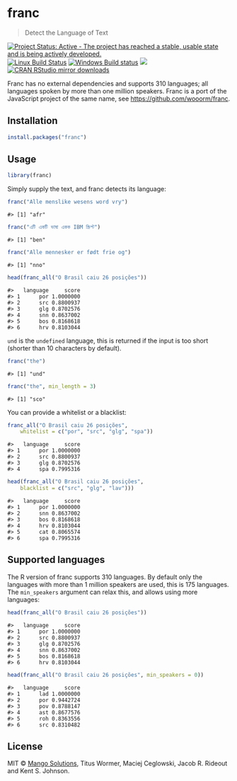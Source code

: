 


# franc

> Detect the Language of Text

[![Project Status: Active - The project has reached a stable, usable state and is being actively developed.](http://www.repostatus.org/badges/latest/active.svg)](http://www.repostatus.org/#active)
[![Linux Build Status](https://travis-ci.org/gaborcsardi/franc.svg?branch=master)](https://travis-ci.org/Gaborcsardi/franc)
[![Windows Build
status](https://ci.appveyor.com/api/projects/status/github/gaborcsardi/franc?svg=true)](https://ci.appveyor.com/project/gaborcsardi/franc)
[![](http://www.r-pkg.org/badges/version/franc)](http://www.r-pkg.org/pkg/franc)
[![CRAN RStudio mirror downloads](http://cranlogs.r-pkg.org/badges/franc)](http://www.r-pkg.org/pkg/franc)

Franc has no external dependencies and supports 310 languages; all
languages spoken by more than one million speakers. Franc is a port
of the JavaScript project of the same name, see
https://github.com/wooorm/franc.

## Installation


```r
install.packages("franc")
```

## Usage


```r
library(franc)
```

Simply supply the text, and franc detects its language:


```r
franc("Alle menslike wesens word vry")
```

```
#> [1] "afr"
```

```r
franc("এটি একটি ভাষা একক IBM স্ক্রিপ্ট")
```

```
#> [1] "ben"
```

```r
franc("Alle mennesker er født frie og")
```

```
#> [1] "nno"
```

```r
head(franc_all("O Brasil caiu 26 posições"))
```

```
#>   language     score
#> 1      por 1.0000000
#> 2      src 0.8800937
#> 3      glg 0.8702576
#> 4      snn 0.8637002
#> 5      bos 0.8168618
#> 6      hrv 0.8103044
```

`und` is the `undefined` language, this is returned if the input is
too short (shorter than 10 characters by default).


```r
franc("the")
```

```
#> [1] "und"
```

```r
franc("the", min_length = 3)
```

```
#> [1] "sco"
```

You can provide a whitelist or a blacklist:


```r
franc_all("O Brasil caiu 26 posições",
    whitelist = c("por", "src", "glg", "spa"))
```

```
#>   language     score
#> 1      por 1.0000000
#> 2      src 0.8800937
#> 3      glg 0.8702576
#> 4      spa 0.7995316
```

```r
head(franc_all("O Brasil caiu 26 posições",
    blacklist = c("src", "glg", "lav")))
```

```
#>   language     score
#> 1      por 1.0000000
#> 2      snn 0.8637002
#> 3      bos 0.8168618
#> 4      hrv 0.8103044
#> 5      cat 0.8065574
#> 6      spa 0.7995316
```

## Supported languages

The R version of franc supports 310 languages. By default only the
languages with more than 1 million speakers are used, this is 175
languages. The `min_speakers` argument can relax this, and allows
using more languages:


```r
head(franc_all("O Brasil caiu 26 posições"))
```

```
#>   language     score
#> 1      por 1.0000000
#> 2      src 0.8800937
#> 3      glg 0.8702576
#> 4      snn 0.8637002
#> 5      bos 0.8168618
#> 6      hrv 0.8103044
```

```r
head(franc_all("O Brasil caiu 26 posições", min_speakers = 0))
```

```
#>   language     score
#> 1      lad 1.0000000
#> 2      por 0.9442724
#> 3      pov 0.8788147
#> 4      ast 0.8677576
#> 5      roh 0.8363556
#> 6      src 0.8310482
```

## License

MIT © [Mango Solutions](https://github.com/mangothecat), Titus Wormer,
Maciej Ceglowski, Jacob R. Rideout and Kent S. Johnson.
